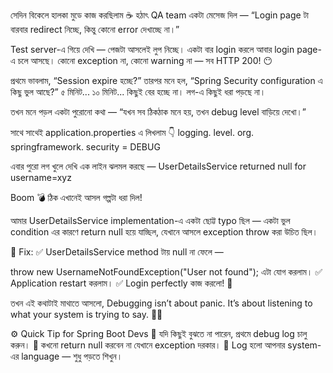 সেদিন বিকেলে হালকা মুডে কাজ করছিলাম ☕
হঠাৎ QA team একটা মেসেজ দিল —
“Login page টা বারবার redirect নিচ্ছে, কিন্তু কোনো error দেখাচ্ছে না।”

Test server-এ গিয়ে দেখি —
পেজটা আসলেই লুপ নিচ্ছে।
একটা বার login করলে আবার login page-এ চলে আসছে।
কোনো exception না, কোনো warning না — সব HTTP 200! 😶

প্রথমে ভাবলাম, “Session expire হচ্ছে?”
তারপর মনে হল, “Spring Security configuration এ কিছু ভুল আছে?”
৫ মিনিট... ১০ মিনিট... কিছুই বের হচ্ছে না।
লগ-এ কিছুই ধরা পড়ছে না।

তখন মনে পড়ল একটা পুরোনো কথা —
“যখন সব ঠিকঠাক মনে হয়, তখন debug level বাড়িয়ে দেখো।”

সাথে সাথেই application.properties এ লিখলাম 👇
logging. level. org. springframework. security = DEBUG

এবার পুরো লগ খুলে দেখি এক লাইন ঝলমল করছে —
UserDetailsService returned null for username=xyz

Boom 💣
ঠিক এখানেই আসল গল্পটা ধরা দিল!

আমার UserDetailsService implementation-এ একটা ছোট্ট typo ছিল —
একটা ভুল condition এর কারণে return null হয়ে যাচ্ছিল,
যেখানে আসলে exception throw করা উচিত ছিল।

🧩 Fix:
✅ UserDetailsService method টায় null না ফেলে —

throw new UsernameNotFoundException("User not found");
এটা যোগ করলাম।
✅ Application restart করলাম।
✅ Login perfectly কাজ করলো! 🎯

তখন এই কথাটাই মাথাতে আসলো,
Debugging isn’t about panic.
It’s about listening to what your system is trying to say. 🧘‍♂️

⚙️ Quick Tip for Spring Boot Devs
🔹 যদি কিছুই বুঝতে না পারেন, প্রথমে debug log চালু করুন।
🔹 কখনো return null করবেন না যেখানে exception দরকার।
🔹 Log হলো আপনার system-এর language — শুধু পড়তে শিখুন।
